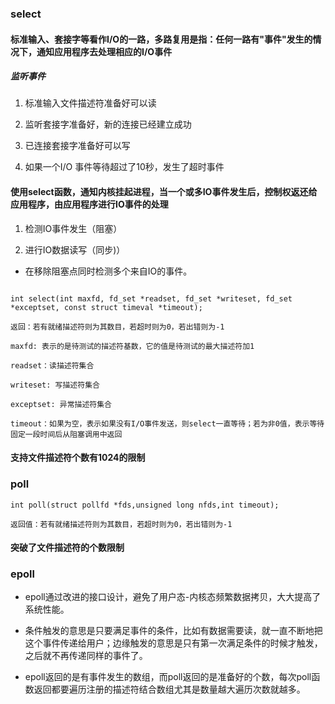 
### select

#### 标准输入、套接字等看作I/O的一路，多路复用是指：任何一路有"事件"发生的情况下，通知应用程序去处理相应的I/O事件

##### 监听事件

1. 标准输入文件描述符准备好可以读

2. 监听套接字准备好，新的连接已经建立成功

3. 已连接套接字准备好可以写

4. 如果一个I/O 事件等待超过了10秒，发生了超时事件

#### 使用select函数，通知内核挂起进程，当一个或多IO事件发生后，控制权返还给应用程序，由应用程序进行IO事件的处理

1. 检测IO事件发生（阻塞）

2. 进行IO数据读写（同步)）

- 在移除阻塞点同时检测多个来自IO的事件。

````

int select(int maxfd, fd_set *readset, fd_set *writeset, fd_set *exceptset, const struct timeval *timeout);

返回：若有就绪描述符则为其数目，若超时则为0，若出错则为-1

maxfd: 表示的是待测试的描述符基数，它的值是待测试的最大描述符加1

readset：读描述符集合

writeset: 写描述符集合

exceptset: 异常描述符集合

timeout：如果为空，表示如果没有I/O事件发送，则select一直等待；若为非0值，表示等待固定一段时间后从阻塞调用中返回

````

#### 支持文件描述符个数有1024的限制


### poll

````
int poll(struct pollfd *fds,unsigned long nfds,int timeout);

返回值：若有就绪描述符则为其数目，若超时则为0，若出错则为-1

````

#### 突破了文件描述符的个数限制



### epoll

- epoll通过改进的接口设计，避免了用户态-内核态频繁数据拷贝，大大提高了系统性能。

- 条件触发的意思是只要满足事件的条件，比如有数据需要读，就一直不断地把这个事件传递给用户；边缘触发的意思是只有第一次满足条件的时候才触发，之后就不再传递同样的事件了。

- epoll返回的是有事件发生的数组，而poll返回的是准备好的个数，每次poll函数返回都要遍历注册的描述符结合数组尤其是数量越大遍历次数就越多。
